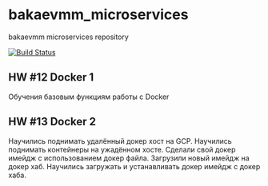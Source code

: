 # bakaevmm_microservices
bakaevmm microservices repository

[![Build Status](https://travis-ci.com/Otus-DevOps-2018-09/bakaevmm_microservices.svg?branch=master)](https://travis-ci.com/Otus-DevOps-2018-09/bakaevmm_microservices)

## HW #12 Docker 1

Обучения базовым функциям работы с Docker


## HW #13 Docker 2

Научились поднимать удалённый докер хост на GCP.
Научились поднимать контейнеры на ужадённом хосте.
Сделали свой докер имейдж с использованием докер файла.
Загрузили новый имейдж на докер хаб.
Научились загружать и устанавливать докер имейдж с докер хаба.
